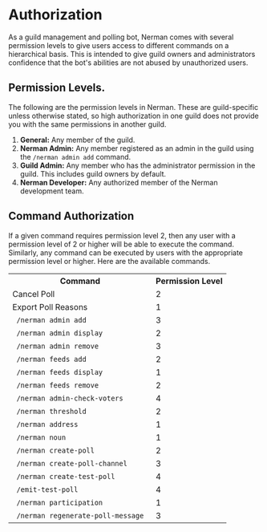# Authorization

As a guild management and polling bot, Nerman comes with several permission levels to give users access to different commands on a hierarchical basis. This is intended to give guild owners and administrators confidence that the bot's abilities are not abused by unauthorized users.

## Permission Levels.

The following are the permission levels in Nerman. These are guild-specific unless otherwise stated, so high authorization in one guild does not provide you with the same permissions in another guild.

1. **General:** Any member of the guild.
2. **Nerman Admin:** Any member registered as an admin in the guild using the `/nerman admin add` command.
3. **Guild Admin:** Any member who has the administrator permission in the guild. This includes guild owners by default.
4. **Nerman Developer:** Any authorized member of the Nerman development team.

## Command Authorization

If a given command requires permission level 2, then any user with a permission level of 2 or higher will be able to execute the command. Similarly, any command can be executed by users with the appropriate permission level or higher. Here are the available commands.

<table>
	<tr>
		<th> Command </th>
		<th> Permission Level </th>
	</tr>
	<tr>
		<td> Cancel Poll </td>
		<td> 2 </td>
	</tr>
	<tr>
		<td> Export Poll Reasons </td>
		<td> 1 </td>
	</tr>
	<tr>
		<td> <code> /nerman admin add </code> </td>
		<td> 3 </td>
	</tr>
	<tr>
		<td> <code> /nerman admin display </code> </td>
		<td> 2 </td>
	</tr>
	<tr>
		<td> <code> /nerman admin remove </code> </td>
		<td> 3 </td>
	</tr>
	<tr>
		<td> <code> /nerman feeds add </code> </td>
		<td> 2 </td>
	</tr>
	<tr>
		<td> <code> /nerman feeds display </code> </td>
		<td> 1 </td>
	</tr>
	<tr>
		<td> <code> /nerman feeds remove </code> </td>
		<td> 2 </td>
	</tr>
	<tr>
		<td> <code> /nerman admin-check-voters </code> </td>
		<td> 4 </td>
	</tr>
	<tr>
		<td> <code> /nerman threshold </code> </td>
		<td> 2 </td>
	</tr>
	<tr>
		<td> <code> /nerman address </code> </td>
		<td> 1 </td>
	</tr>
	<tr>
		<td> <code> /nerman noun </code> </td>
		<td> 1 </td>
	</tr>
	<tr>
		<td> <code> /nerman create-poll </code> </td>
		<td> 2 </td>
	</tr>
	<tr>
		<td> <code> /nerman create-poll-channel </code> </td>
		<td> 3 </td>
	</tr>
	<tr>
		<td> <code> /nerman create-test-poll </code> </td>
		<td> 4 </td>
	</tr>
	<tr>
		<td> <code> /emit-test-poll </code> </td>
		<td> 4 </td>
	</tr>
	<tr>
		<td> <code> /nerman participation </code> </td>
		<td> 1 </td>
	</tr>
	<tr>
		<td> <code> /nerman regenerate-poll-message </code> </td>
		<td> 3 </td>
	</tr>

</table>
